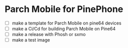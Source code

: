 # Parch Mobile for PinePhone

- [ ] make a template for Parch Mobile on pine64 devices
- [ ] make a Ci/Cd for building Parch Mobile on Pine64
- [ ] make a release with Phosh or sxmo 
- [ ] make a test image